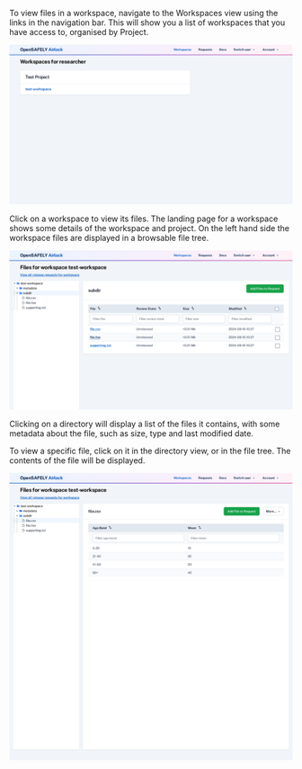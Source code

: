 To view files in a workspace, navigate to the Workspaces view using the links in the
navigation bar. This will show you a list of workspaces that you have access to, organised
by Project.

![Workspaces index](../screenshots/workspaces_index.png)

Click on a workspace to view its files. The landing page for a workspace shows some details of the workspace and project. On the left hand side the workspace files are displayed in a
browsable file tree.

![Workspaces view](../screenshots/workspace_directory_view.png)

Clicking on a directory will display a list of the files it contains, with some metadata
about the file, such as size, type and last modified date.

To view a specific file, click on it in the directory view, or in the file tree. The contents
of the file will be displayed.

![Workspaces view](../screenshots/workspace_file_view.png)

